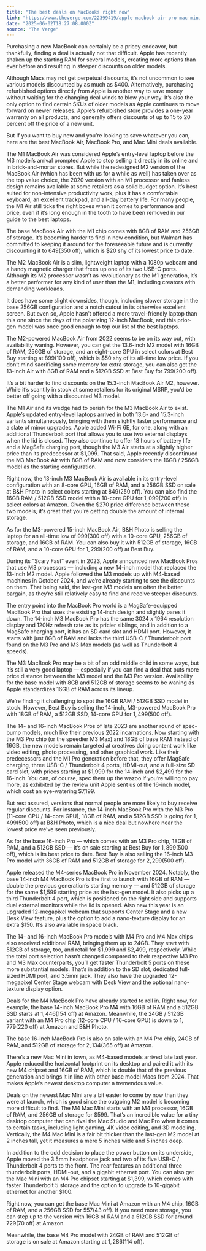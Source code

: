 ```yaml
---
title: "The best deals on MacBooks right now"
link: "https://www.theverge.com/22399419/apple-macbook-air-pro-mac-mini-imac-deals"
date: "2025-06-02T18:27:08.000Z"
source: "The Verge"
---
```


Purchasing a new MacBook can certainly be a pricey endeavor, but thankfully, finding a deal is actually not that difficult. Apple has recently shaken up the starting RAM for several models, creating more options than ever before and resulting in steeper discounts on older models.

Although Macs may not get perpetual discounts, it’s not uncommon to see various models discounted by as much as $400. Alternatively, purchasing refurbished options directly from Apple is another way to save money without waiting for the changing deal winds to blow your way. It’s also the only option to find certain SKUs of older models as Apple continues to move forward on newer releases. Apple’s refurbished store provides a one-year warranty on all products, and generally offers discounts of up to 15 to 20 percent off the price of a new unit.

But if you want to buy new and you’re looking to save whatever you can, here are the best MacBook Air, MacBook Pro, and Mac Mini deals available.

The M1 MacBook Air was considered Apple’s entry-level laptop before the M3 model’s arrival prompted Apple to stop selling it directly in its online and in brick-and-mortar stores. But while the redesigned M2 version of the MacBook Air (which has been with us for a while as well) has taken over as the top value choice, the 2020 version with an M1 processor and fanless design remains available at some retailers as a solid budget option. It’s best suited for non-intensive productivity work, plus it has a comfortable keyboard, an excellent trackpad, and all-day battery life. For many people, the M1 Air still ticks the right boxes when it comes to performance and price, even if it’s long enough in the tooth to have been removed in our guide to the best laptops.

The base MacBook Air with the M1 chip comes with 8GB of RAM and 256GB of storage. It’s becoming harder to find in new condition, but Walmart has committed to keeping it around for the foreseeable future and is currently discounting it to $649 ($350 off), which is $20 shy of its lowest price to date.

The M2 MacBook Air is a slim, lightweight laptop with a 1080p webcam and a handy magnetic charger that frees up one of its two USB-C ports. Although its M2 processor wasn’t as revolutionary as the M1 generation, it’s a better performer for any kind of user than the M1, including creators with demanding workloads.

It does have some slight downsides, though, including slower storage in the base 256GB configuration and a notch cutout in its otherwise excellent screen. But even so, Apple hasn’t offered a more travel-friendly laptop than this one since the days of the polarizing 12-inch MacBook, and this prior-gen model was once good enough to top our list of the best laptops.

The M2-powered MacBook Air from 2022 seems to be on its way out, with availability waning. However, you can get the 13.6-inch M2 model with 16GB of RAM, 256GB of storage, and an eight-core GPU in select colors at Best Buy starting at $899 ($100 off), which is $50 shy of its all-time low price. If you don’t mind sacrificing some memory for extra storage, you can also get the 13-inch Air with 8GB of RAM and a 512GB SSD at Best Buy for $799 ($200 off).

It’s a bit harder to find discounts on the 15.3-inch MacBook Air M2, however. While it’s scantily in stock at some retailers for its original MSRP, you’d be better off going with a discounted M3 model.

The M1 Air and its wedge had to perish for the M3 MacBook Air to exist. Apple’s updated entry-level laptops arrived in both 13.6- and 15.3-inch variants simultaneously, bringing with them slightly faster performance and a slate of minor upgrades. Apple added Wi-Fi 6E, for one, along with an additional Thunderbolt port that allows you to use two external displays when the lid is closed. They also continue to offer 18 hours of battery life and a MagSafe charging port, though the M3 Air starts at a slightly higher price than its predecessor at $1,099. That said, Apple recently discontinued the M3 MacBook Air with 8GB of RAM and now considers the 16GB / 256GB model as the starting configuration.

Right now, the 13-inch M3 MacBook Air is available in its entry-level configuration with an 8-core GPU, 16GB of RAM, and a 256GB SSD on sale at B&amp;H Photo in select colors starting at $849 ($250 off). You can also find the 16GB RAM / 512GB SSD model with a 10-core GPU for $1,099 ($200 off) in select colors at Amazon. Given the $270 price difference between these two models, it’s great that you’re getting double the amount of internal storage.

As for the M3-powered 15-inch MacBook Air, B&amp;H Photo is selling the laptop for an all-time low of $999 ($300 off) with a 10-core GPU, 256GB of storage, and 16GB of RAM. You can also buy it with 512GB of storage, 16GB of RAM, and a 10-core GPU for $1,299 ($200 off) at Best Buy.

During its “Scary Fast” event in 2023, Apple announced new MacBook Pros that use M3 processors — including a new 14-inch model that replaced the 13-inch M2 model. Apple followed the M3 models up with M4-based machines in October 2024, and we’re already starting to see the discounts on them. That being said, the last-gen M3 models are often the better bargain, as they’re still relatively easy to find and receive steeper discounts.

The entry point into the MacBook Pro world is a MagSafe-equipped MacBook Pro that uses the existing 14-inch design and slightly pares it down. The 14-inch M3 MacBook Pro has the same 3024 x 1964 resolution display and 120Hz refresh rate as its pricier siblings, and in addition to a MagSafe charging port, it has an SD card slot and HDMI port. However, it starts with just 8GB of RAM and lacks the third USB-C / Thunderbolt port found on the M3 Pro and M3 Max models (as well as Thunderbolt 4 speeds).

The M3 MacBook Pro may be a bit of an odd middle child in some ways, but it’s still a very good laptop — especially if you can find a deal that puts more price distance between the M3 model and the M3 Pro version. Availability for the base model with 8GB and 512GB of storage seems to be waning as Apple standardizes 16GB of RAM across its lineup.

We’re finding it challenging to spot the 16GB RAM / 512GB SSD model in stock. However, Best Buy is selling the 14-inch, M3-powered MacBook Pro with 18GB of RAM, a 512GB SSD, 14-core GPU for $1,499 ($500 off).

The 14- and 16-inch MacBook Pros of late 2023 are another round of spec-bump models, much like their previous 2022 incarnations. Now starting with the M3 Pro chip (or the speedier M3 Max) and 18GB of base RAM instead of 16GB, the new models remain targeted at creatives doing content work like video editing, photo processing, and other graphical work. Like their predecessors and the M1 Pro generation before that, they offer MagSafe charging, three USB-C / Thunderbolt 4 ports, HDMI-out, and a full-size SD card slot, with prices starting at $1,999 for the 14-inch and $2,499 for the 16-inch. You can, of course, spec them up the wazoo if you’re willing to pay more, as exhibited by the review unit Apple sent us of the 16-inch model, which cost an eye-watering $7,199.

But rest assured, versions that normal people are more likely to buy receive regular discounts. For instance, the 14-inch MacBook Pro with the M3 Pro (11-core CPU / 14-core GPU), 18GB of RAM, and a 512GB SSD is going for $1,499 ($500 off) at B&amp;H Photo, which is a nice deal but nowhere near the lowest price we’ve seen previously.

As for the base 16-inch Pro — which comes with an M3 Pro chip, 18GB of RAM, and a 512GB SSD — it’s on sale starting at Best Buy for $1,899 ($500 off), which is its best price to date. Best Buy is also selling the 16-inch M3 Pro model with 36GB of RAM and 512GB of storage for $2,299 ($500 off).

Apple released the M4-series MacBook Pro in November 2024. Notably, the base 14-inch M4 MacBook Pro is the first to launch with 16GB of RAM — double the previous generation’s starting memory — and 512GB of storage for the same $1,599 starting price as the last-gen model. It also picks up a third Thunderbolt 4 port, which is positioned on the right side and supports dual external monitors while the lid is opened. Also new this year is an upgraded 12-megapixel webcam that supports Center Stage and a new Desk View feature, plus the option to add a nano-texture display for an extra $150. It’s also available in space black.

The 14- and 16-inch MacBook Pro models with M4 Pro and M4 Max chips also received additional RAM, bringing them up to 24GB. They start with 512GB of storage, too, and retail for $1,999 and $2,499, respectively. While the total port selection hasn’t changed compared to their respective M3 Pro and M3 Max counterparts, you’ll get faster Thunderbolt 5 ports on these more substantial models. That’s in addition to the SD slot, dedicated full-sized HDMI port, and 3.5mm jack. They also have the upgraded 12-megapixel Center Stage webcam with Desk View and the optional nano-texture display option.

Deals for the M4 MacBook Pro have already started to roll in. Right now, for example, the base 14-inch MacBook Pro M4 with 16GB of RAM and a 512GB SSD starts at $1,446 ($154 off) at Amazon. Meanwhile, the 24GB / 512GB variant with an M4 Pro chip (12-core CPU / 16-core GPU) is down to $1,779 ($220 off) at Amazon and B&amp;H Photo.

The base 16-inch MacBook Pro is also on sale with an M4 Pro chip, 24GB of RAM, and 512GB of storage for $2,134 ($365 off) at Amazon.

There’s a new Mac Mini in town, as M4-based models arrived late last year. Apple reduced the horizontal footprint on its desktop and paired it with its new M4 chipset and 16GB of RAM, which is double that of the previous generation and brings it in line with other base model Macs from 2024. That makes Apple’s newest desktop computer a tremendous value.

Deals on the newest Mac Mini are a bit easier to come by now than they were at launch, which is good since the outgoing M2 model is becoming more difficult to find. The M4 Mac Mini starts with an M4 processor, 16GB of RAM, and 256GB of storage for $599. That’s an incredible value for a tiny desktop computer that can rival the Mac Studio and Mac Pro when it comes to certain tasks, including light gaming, 4K video editing, and 3D modeling. Vertically, the M4 Mac Mini is a fair bit thicker than the last-gen M2 model at 2 inches tall, yet it measures a mere 5 inches wide and 5 inches deep.

In addition to the odd decision to place the power button on its underside, Apple moved the 3.5mm headphone jack and two of its five USB-C / Thunderbolt 4 ports to the front. The rear features an additional three thunderbolt ports, HDMI-out, and a gigabit ethernet port. You can also get the Mac Mini with an M4 Pro chipset starting at $1,399, which comes with faster Thunderbolt 5 storage and the option to upgrade to 10-gigabit ethernet for another $100.

Right now, you can get the base Mac Mini at Amazon with an M4 chip, 16GB of RAM, and a 256GB SSD for $557 ($43 off). If you need more storage, you can step up to the version with 16GB of RAM and a 512GB SSD for around $729 ($70 off) at Amazon.

Meanwhile, the base M4 Pro model with 24GB of RAM and 512GB of storage is on sale at Amazon starting at $1,286 ($114 off).
